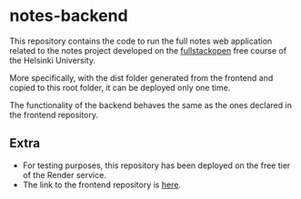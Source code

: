 # notes-backend
This repository contains the code to run the full notes web application related to the notes project developed on the [fullstackopen](https://fullstackopen.com/en/) free course of the Helsinki University.

More specifically, with the dist folder generated from the frontend and copied to this root folder, it can be deployed only one time.

The functionality of the backend behaves the same as the ones declared in the frontend repository.

## Extra
* For testing purposes, this repository has been deployed on the free tier of the Render service.
* The link to the frontend repository is [here](https://github.com/AlejandroGorgues/notes-frontend).
